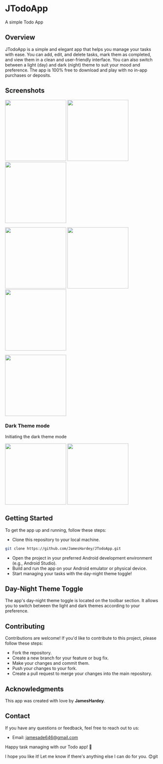# JTodoApp
A simple Todo App

## Overview
JTodoApp is a simple and elegant app that helps you manage your tasks with ease. You can add, edit, and delete tasks, mark them as completed, and view them in a clean and user-friendly interface. You can also switch between a light (day) and dark (night) theme to suit your mood and preference. The app is 100% free to download and play with no in-app purchases or deposits.

## Screenshots
<p>
<img src="screenshots/Screenshot_20230923_101941.png" width="200"/>
<img src="screenshots/Screenshot_20230923_102003.png" width="200"/>
<img src="screenshots/Screenshot_20230923_102040.png" width="200"/>
</p>

<p>
<img src="screenshots/Screenshot_20230923_102251.png" width="200"/>
<img src="screenshots/Screenshot_20230923_102257.png" width="200"/>
<img src="screenshots/Screenshot_20230923_102302.png" width="200"/>
</p>

<p>
<img src="screenshots/Screenshot_20230923_102325.png" width="200"/>
</p>


### Dark Theme mode

Initiating the dark theme mode
<div></div>
<img src="screenshots/Screenshot_20230923_102347.png" width="200"/>
<img src="screenshots/Screenshot_20230923_102402.png" width="200"/>

## Getting Started
To get the app up and running, follow these steps:

- Clone this repository to your local machine.

```bash
git clone https://github.com/JamesHardey/JTodoApp.git
```

- Open the project in your preferred Android development environment (e.g., Android Studio).
- Build and run the app on your Android emulator or physical device.
- Start managing your tasks with the day-night theme toggle!

## Day-Night Theme Toggle
The app's day-night theme toggle is located on the toolbar section. It allows you to switch between the light and dark themes according to your preference.

## Contributing
Contributions are welcome! If you'd like to contribute to this project, please follow these steps:

- Fork the repository.
- Create a new branch for your feature or bug fix.
- Make your changes and commit them.
- Push your changes to your fork.
- Create a pull request to merge your changes into the main repository.

[//]: # (## License)

[//]: # (This project is licensed under the MIT License.)

## Acknowledgments
This app was created with love by **JamesHardey**.

## Contact
If you have any questions or feedback, feel free to reach out to us:

- Email: jamesade646@gmail.com

Happy task managing with our Todo app! 🚀

I hope you like it! Let me know if there's anything else I can do for you. 😊git